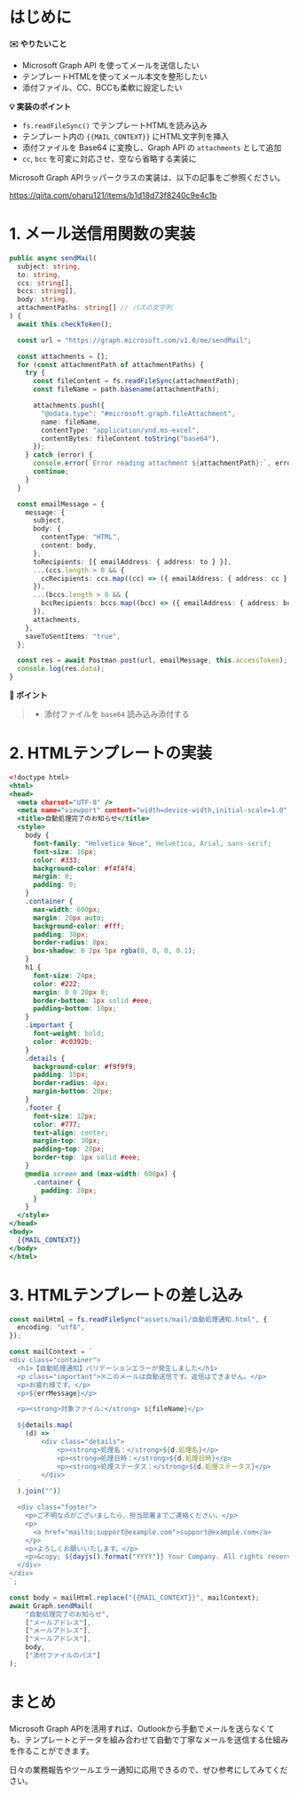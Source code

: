 # はじめに

**✉️ やりたいこと**

* Microsoft Graph API を使ってメールを送信したい
* テンプレートHTMLを使ってメール本文を整形したい
* 添付ファイル、CC、BCCも柔軟に設定したい

**💡 実装のポイント**

* `fs.readFileSync()` でテンプレートHTMLを読み込み
* テンプレート内の `{{MAIL_CONTEXT}}` にHTML文字列を挿入
* 添付ファイルを Base64 に変換し、Graph API の `attachments` として追加
* `cc`, `bcc` を可変に対応させ、空なら省略する実装に

Microsoft Graph APIラッパークラスの実装は、以下の記事をご参照ください。

https://qiita.com/oharu121/items/b1d18d73f8240c9e4c1b

# 1. メール送信用関数の実装

```ts:Graph.ts
public async sendMail(
  subject: string,
  to: string,
  ccs: string[],
  bccs: string[],
  body: string,
  attachmentPaths: string[] // パスの文字列
) {
  await this.checkToken();

  const url = "https://graph.microsoft.com/v1.0/me/sendMail";

  const attachments = [];
  for (const attachmentPath of attachmentPaths) {
    try {
      const fileContent = fs.readFileSync(attachmentPath);
      const fileName = path.basename(attachmentPath);

      attachments.push({
        "@odata.type": "#microsoft.graph.fileAttachment",
        name: fileName,
        contentType: "application/vnd.ms-excel",
        contentBytes: fileContent.toString("base64"),
      });
    } catch (error) {
      console.error(`Error reading attachment ${attachmentPath}:`, error);
      continue;
    }
  }

  const emailMessage = {
    message: {
      subject,
      body: {
        contentType: "HTML",
        content: body,
      },
      toRecipients: [{ emailAddress: { address: to } }],
      ...(ccs.length > 0 && {
        ccRecipients: ccs.map((cc) => ({ emailAddress: { address: cc } })),
      }),
      ...(bccs.length > 0 && {
        bccRecipients: bccs.map((bcc) => ({ emailAddress: { address: bcc } })),
      }),
      attachments,
    },
    saveToSentItems: "true",
  };

  const res = await Postman.post(url, emailMessage, this.accessToken);
  console.log(res.data);
}
```

**📌 ポイント**

>* 添付ファイルを `base64` 読み込み添付する

# 2. HTMLテンプレートの実装

```html:自動処理通知.html
<!doctype html>
<html>
<head>
  <meta charset="UTF-8" />
  <meta name="viewport" content="width=device-width,initial-scale=1.0" />
  <title>自動処理完了のお知らせ</title>
  <style>
    body {
      font-family: "Helvetica Neue", Helvetica, Arial, sans-serif;
      font-size: 16px;
      color: #333;
      background-color: #f4f4f4;
      margin: 0;
      padding: 0;
    }
    .container {
      max-width: 600px;
      margin: 20px auto;
      background-color: #fff;
      padding: 30px;
      border-radius: 8px;
      box-shadow: 0 2px 5px rgba(0, 0, 0, 0.1);
    }
    h1 {
      font-size: 24px;
      color: #222;
      margin: 0 0 20px 0;
      border-bottom: 1px solid #eee;
      padding-bottom: 10px;
    }
    .important {
      font-weight: bold;
      color: #c0392b;
    }
    .details {
      background-color: #f9f9f9;
      padding: 15px;
      border-radius: 4px;
      margin-bottom: 20px;
    }
    .footer {
      font-size: 12px;
      color: #777;
      text-align: center;
      margin-top: 30px;
      padding-top: 20px;
      border-top: 1px solid #eee;
    }
    @media screen and (max-width: 600px) {
      .container {
        padding: 20px;
      }
    }
  </style>
</head>
<body>
  {{MAIL_CONTEXT}}
</body>
</html>
```

# 3. HTMLテンプレートの差し込み

```ts
const mailHtml = fs.readFileSync("assets/mail/自動処理通知.html", {
  encoding: "utf8",
});

const mailContext = `
<div class="container">
  <h1>【自動処理通知】バリデーションエラーが発生しました</h1>
  <p class="important">※このメールは自動送信です。返信はできません。</p>
  <p>お疲れ様です。</p>
  <p>${errMessage}</p>

  <p><strong>対象ファイル:</strong> ${fileName}</p>

  ${details.map(
    (d) => `
        <div class="details">
            <p><strong>処理名：</strong>${d.処理名}</p>
            <p><strong>処理日時：</strong>${d.処理日時}</p>
            <p><strong>処理ステータス：</strong>${d.処理ステータス}</p>
        </div>
  `
  ).join("")}

  <div class="footer">
    <p>ご不明な点がございましたら、担当部署までご連絡ください。</p>
    <p>
      <a href="mailto:support@example.com">support@example.com</a>
    </p>
    <p>よろしくお願いいたします。</p>
    <p>&copy; ${dayjs().format("YYYY")} Your Company. All rights reserved.</p>
  </div>
</div>
`;

const body = mailHtml.replace("{{MAIL_CONTEXT}}", mailContext);
await Graph.sendMail(
    "自動処理完了のお知らせ",
    ["メールアドレス"],
    ["メールアドレス"],
    ["メールアドレス"],
    body,
    ["添付ファイルのパス"]
);
```

# まとめ

Microsoft Graph APIを活用すれば、Outlookから手動でメールを送らなくても、テンプレートとデータを組み合わせて自動で丁寧なメールを送信する仕組みを作ることができます。

日々の業務報告やツールエラー通知に応用できるので、ぜひ参考にしてみてください。
